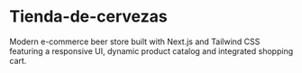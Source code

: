 # Tienda-de-cervezas
Modern e-commerce beer store built with Next.js and Tailwind CSS featuring a responsive UI, dynamic product catalog and integrated shopping cart. 
